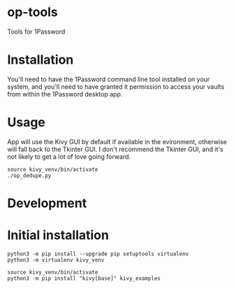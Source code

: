 # op-tools
 Tools for 1Password

# Installation

You'll need to have the 1Password command line tool installed on your system,
and you'll need to have granted it permission to access your vaults from within
the 1Password desktop app.

# Usage

App will use the Kivy GUI by default if available in the evironment, otherwise
will fall back to the Tkinter GUI. I don't recommend the Tkinter GUI, and it's
not likely to get a lot of love going forward.

```
source kivy_venv/bin/activate
./op_dedupe.py
```

# Development

# Initial installation

```
python3 -m pip install --upgrade pip setuptools virtualenv
python3 -m virtualenv kivy_venv

source kivy_venv/bin/activate
python3 -m pip install "kivy[base]" kivy_examples
```